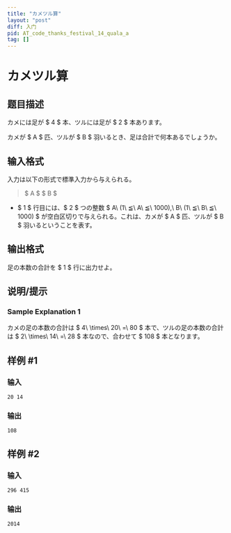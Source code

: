 ```yaml
---
title: "カメツル算"
layout: "post"
diff: 入门
pid: AT_code_thanks_festival_14_quala_a
tag: []
---
```


# カメツル算

## 题目描述

[problemUrl]: https://atcoder.jp/contests/code-thanks-festival-2014-a-open/tasks/code_thanks_festival_14_quala_a

カメには足が $ 4 $ 本、ツルには足が $ 2 $ 本あります。

カメが $ A $ 匹、ツルが $ B $ 羽いるとき、足は合計で何本あるでしょうか。

## 输入格式

入力は以下の形式で標準入力から与えられる。

> $ A $ $ B $

- $ 1 $ 行目には、$ 2 $ つの整数 $ A\ (1\ ≦\ A\ ≦\ 1000),\ B\ (1\ ≦\ B\ ≦\ 1000) $ が空白区切りで与えられる。これは、カメが $ A $ 匹、ツルが $ B $ 羽いるということを表す。

## 输出格式

足の本数の合計を $ 1 $ 行に出力せよ。

## 说明/提示

### Sample Explanation 1

カメの足の本数の合計は $ 4\ \times\ 20\ =\ 80 $ 本で、ツルの足の本数の合計は $ 2\ \times\ 14\ =\ 28 $ 本なので、合わせて $ 108 $ 本となります。

## 样例 #1

### 输入

```
20 14
```

### 输出

```
108
```

## 样例 #2

### 输入

```
296 415
```

### 输出

```
2014
```

